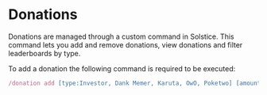 # Donations

Donations are managed through a custom command in Solstice. This command lets you add and remove donations, view donations and filter leaderboards by type.&#x20;

To add a donation the following command is required to be executed:

```javascript
/donation add [type:Investor, Dank Memer, Karuta, OwO, Poketwo] [amount] <user>
```

